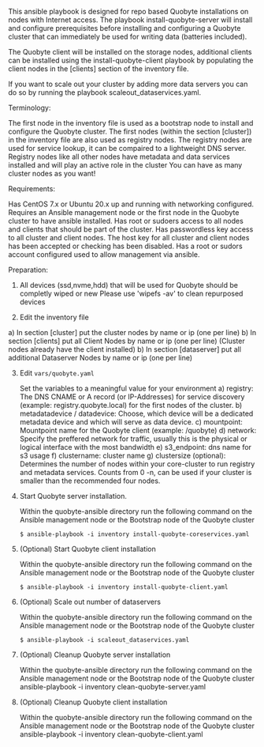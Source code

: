 This ansible playbook is designed for repo based Quobyte installations on nodes with Internet access. The playbook install-quobyte-server will install and configure prerequisites before installing and configuring a Quobyte cluster that can immediately be used for writing data (batteries included).

The Quobyte client will be installed on the storage nodes, additional clients can be installed using the install-quobyte-client playbook by populating the client nodes in the [clients] section of the inventory file.

If you want to scale out your cluster by adding more data servers you can do so by running the playbook scaleout_dataservices.yaml.

Terminology:

The first node in the inventory file is used as a bootstrap node to install and configure the Quobyte cluster.
The first nodes (within the section [cluster]) in the inventory file are also used as registry nodes.
The registry nodes are used for service lookup, it can be compaired to a lightweight DNS server.
Registry nodes like all other nodes have metadata and data services installed and will play an active role in the cluster
You can have as many cluster nodes as you want!

Requirements:

Has CentOS 7.x or Ubuntu 20.x up and running with networking configured.
Requires an Ansible management node or the first node in the Quobyte cluster to have ansible installed.
Has root or sudoers access to all nodes and clients that should be part of the cluster.
Has passwordless key access to all cluster and client nodes.
The host key for all cluster and client nodes has been accepted or checking has been disabled.
Has a root or sudors account configured used to allow management via ansible.


Preparation:

1) All devices (ssd,nvme,hdd) that will be used for Quobyte should be completly wiped or new 
   Please use 'wipefs -av' to clean repurposed devices

2) Edit the inventory file

 a) In section [cluster] put the cluster nodes by name or ip (one per line)
 b) In section [clients] put all Client Nodes by name or ip (one per line) (Cluster nodes already have the client installed)
 b) In section [dataserver] put all additional Dataserver Nodes by name or ip (one per line) 
 

3) Edit ``` vars/quobyte.yaml ```

   Set the variables to a meaningful value for your environment
 a) registry: The DNS CNAME or A record (or IP-Addresses) for service discovery (example: registry.quobyte.local) for the first nodes of the cluster.
 b) metadatadevice / datadevice: Choose, which device will be a dedicated metadata device and which will serve as data device.
 c) mountpoint: Mountpoint name for the Quobyte client (example: /quobyte)
 d) network: Specify the preffered network for traffic, usually this is the physical or logical interface with the most bandwidth
 e) s3_endpoint: dns name for s3 usage
 f) clustername: cluster name
 g) clustersize (optional): Determines the number of nodes within your core-cluster to run registry and metadata services. Counts from 0 -n, can be used if your cluster is smaller than the recommended four nodes.

4) Start Quobyte server installation.

   Within the quobyte-ansible directory run the following command on the Ansible management node or the Bootstrap node of the Quobyte cluster
   ```
   $ ansible-playbook -i inventory install-quobyte-coreservices.yaml
   ```

5) (Optional) Start Quobyte client installation

   Within the quobyte-ansible directory run the following command on the Ansible management node or the Bootstrap node of the Quobyte cluster
   ```
   $ ansible-playbook -i inventory install-quobyte-client.yaml
   ```

5) (Optional) Scale out number of dataservers

   Within the quobyte-ansible directory run the following command on the Ansible management node or the Bootstrap node of the Quobyte cluster
   ```
   $ ansible-playbook -i scaleout_dataservices.yaml
   ```

6) (Optional) Cleanup Quobyte server installation

   Within the quobyte-ansible directory run the following command on the Ansible management node or the Bootstrap node of the Quobyte cluster
   ansible-playbook -i inventory clean-quobyte-server.yaml

7) (Optional) Cleanup Quobyte client installation

   Within the quobyte-ansible directory run the following command on the Ansible management node or the Bootstrap node of the Quobyte cluster
   ansible-playbook -i inventory clean-quobyte-client.yaml
